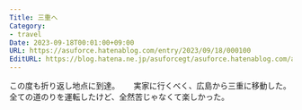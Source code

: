 ```yaml
---
Title: 三重へ
Category:
- travel
Date: 2023-09-18T00:01:00+09:00
URL: https://asuforce.hatenablog.com/entry/2023/09/18/000100
EditURL: https://blog.hatena.ne.jp/asuforcegt/asuforce.hatenablog.com/atom/entry/820878482969415920
---
```


この度も折り返し地点に到達。　　
実家に行くべく、広島から三重に移動した。  
全ての道のりを運転したけど、全然苦じゃなくて楽しかった。  
